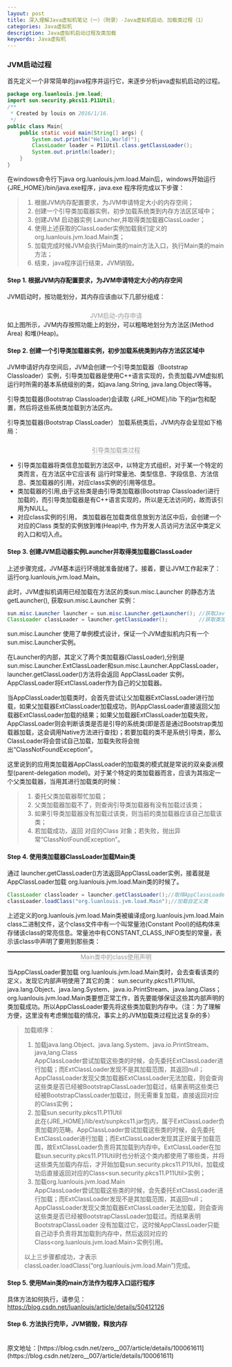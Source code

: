 ```yaml
---
layout: post
title: 深入理解Java虚拟机笔记（一）（附录）-Java虚拟机启动、加载类过程（1）
categories: Java虚拟机
description: Java虚拟机启动过程及类加载
keywords: Java虚拟机
---
```

### JVM启动过程
首先定义一个非常简单的java程序并运行它，来逐步分析java虚拟机启动的过程。

```java
package org.luanlouis.jvm.load;
import sun.security.pkcs11.P11Util;
/**
 * Created by louis on 2016/1/16.
 */
public class Main{
    public static void main(String[] args) {
        System.out.println("Hello,World!");
        ClassLoader loader = P11Util.class.getClassLoader();
        System.out.println(loader);
    }
}
```
在windows命令行下java org.luanlouis.jvm.load.Main后，windows开始运行{JRE_HOME}/bin/java.exe程序，java.exe 程序将完成以下步骤：
>1. 根据JVM内存配置要求，为JVM申请特定大小的内存空间；
>2. 创建一个引导类加载器实例，初步加载系统类到内存方法区区域中；
>3. 创建JVM 启动器实例 Launcher,并取得类加载器ClassLoader；
>4. 使用上述获取的ClassLoader实例加载我们定义的 org.luanlouis.jvm.load.Main类；
>5. 加载完成时候JVM会执行Main类的main方法入口，执行Main类的main方法；
>6. 结束，java程序运行结束，JVM销毁。

#### Step 1. 根据JVM内存配置要求，为JVM申请特定大小的内存空间
JVM启动时，按功能划分，其内存应该由以下几部分组成：
<img style="display: block; margin: 0 auto; margin-top:10px;" src="/images/blog/深入理解Java虚拟机/Java虚拟机启动、加载类过程/JVM启动过程及类加载分析.jpg" alt="" />
<center>
<div style="color:orange; border-bottom: 1px solid #d9d9d9;display: inline-block;color: #999;">JVM启动-内存申请</div>
<br>
</center>
如上图所示，JVM内存按照功能上的划分，可以粗略地划分为方法区(Method Area) 和堆(Heap)。

#### Step 2. 创建一个引导类加载器实例，初步加载系统类到内存方法区区域中
JVM申请好内存空间后，JVM会创建一个引导类加载器（Bootstrap Classloader）实例，引导类加载器是使用C++语言实现的，负责加载JVM虚拟机运行时所需的基本系统级别的类，如java.lang.String, java.lang.Object等等。

引导类加载器(Bootstrap Classloader)会读取 {JRE_HOME}/lib 下的jar包和配置，然后将这些系统类加载到方法区内。

引导类加载器(Bootstrap ClassLoader） 加载系统类后，JVM内存会呈现如下格局：
<img style="display: block; margin: 0 auto; margin-top:10px;" src="/images/blog/深入理解Java虚拟机/Java虚拟机启动、加载类过程/引导类加载类过程.jpg" alt="" />
<center>
<div style="color:orange; border-bottom: 1px solid #d9d9d9;display: inline-block;color: #999;">引导类加载类过程</div>
<br>
</center>

* 引导类加载器将类信息加载到方法区中，以特定方式组织，对于某一个特定的类而言，在方法区中它应该有 运行时常量池、类型信息、字段信息、方法信息、类加载器的引用，对应class实例的引用等信息。
* 类加载器的引用,由于这些类是由引导类加载器(Bootstrap Classloader)进行加载的，而引导类加载器是有C++语言实现的，所以是无法访问的，故而该引用为NULL。
* 对应class实例的引用， 类加载器在加载类信息放到方法区中后，会创建一个对应的Class 类型的实例放到堆(Heap)中, 作为开发人员访问方法区中类定义的入口和切入点。

#### Step 3. 创建JVM启动器实例Launcher并取得类加载器ClassLoader
上述步骤完成，JVM基本运行环境就准备就绪了。接着，要让JVM工作起来了：运行org.luanlouis,jvm.load.Main。

此时，JVM虚拟机调用已经加载在方法区的类sun.misc.Launcher 的静态方法getLauncher(), 获取sun.misc.Launcher 实例：
```java
sun.misc.Launcher launcher = sun.misc.Launcher.getLauncher(); //获取Java启动器
ClassLoader classLoader = launcher.getClassLoader();          //获取类加载器ClassLoader用来加载class到内存来
```
sun.misc.Launcher 使用了单例模式设计，保证一个JVM虚拟机内只有一个sun.misc.Launcher实例。

在Launcher的内部，其定义了两个类加载器(ClassLoader),分别是sun.misc.Launcher.ExtClassLoader和sun.misc.Launcher.AppClassLoader，launcher.getClassLoader()方法将会返回 AppClassLoader 实例，AppClassLoader将ExtClassLoader作为自己的父加载器。

当AppClassLoader加载类时，会首先尝试让父加载器ExtClassLoader进行加载，如果父加载器ExtClassLoader加载成功，则AppClassLoader直接返回父加载器ExtClassLoader加载的结果；如果父加载器ExtClassLoader加载失败，AppClassLoader则会判断该类是否是引导的系统类(即是否是通过Bootstrap类加载器加载，这会调用Native方法进行查找)；若要加载的类不是系统引导类，那么ClassLoader将会尝试自己加载，加载失败将会抛出“ClassNotFoundException”。

这里说到的应用类加载器AppClassLoader的加载类的模式就是常说的双亲委派模型(parent-delegation model)。对于某个特定的类加载器而言，应该为其指定一个父类加载器，当用其进行加载类的时候：
> 1. 委托父类加载器帮忙加载；
> 2. 父类加载器加载不了，则查询引导类加载器有没有加载过该类；
> 3. 如果引导类加载器没有加载过该类，则当前的类加载器应该自己加载该类；
> 4. 若加载成功，返回 对应的Class 对象；若失败，抛出异常“ClassNotFoundException”。

#### Step 4. 使用类加载器ClassLoader加载Main类
通过 launcher.getClassLoader()方法返回AppClassLoader实例，接着就是AppClassLoader加载 org.luanlouis.jvm.load.Main类的时候了。

```java
ClassLoader classloader = launcher.getClassLoader();//取得AppClassLoader类
classLoader.loadClass("org.luanlouis.jvm.load.Main");//加载自定义类
```
上述定义的org.luanlouis.jvm.load.Main类被编译成org.luanlouis.jvm.load.Main class二进制文件，这个class文件中有一个叫常量池(Constant Pool)的结构体来存储该class的常亮信息。常量池中有CONSTANT_CLASS_INFO类型的常量，表示该class中声明了要用到那些类：

<img style="display: block; margin: 0 auto; margin-top:10px;border:1px solid black;" src="/images/blog/深入理解Java虚拟机/Java虚拟机启动、加载类过程/Main类中的class使用声明.jpg" alt="" />
<center>
<div style="color:orange; border-bottom: 1px solid #d9d9d9;display: inline-block;color: #999;">Main类中的class使用声明</div>
<br>
</center>

当AppClassLoader要加载 org.luanlouis.jvm.load.Main类时，会去查看该类的定义，发现它内部声明使用了其它的类： sun.security.pkcs11.P11Util、java.lang.Object、java.lang.System、java.io.PrintStream、java.lang.Class；org.luanlouis.jvm.load.Main类要想正常工作，首先要能够保证这些其内部声明的类加载成功。所以AppClassLoader要先将这些类加载到内存中。（注：为了理解方便，这里没有考虑懒加载的情况，事实上的JVM加载类过程比这复杂的多）
> 加载顺序：
> 
>1. 加载java.lang.Object、java.lang.System、java.io.PrintStream、java,lang.Class<br>
AppClassLoader尝试加载这些类的时候，会先委托ExtClassLoader进行加载；而ExtClassLoader发现不是其加载范围，其返回null；AppClassLoader发现父类加载器ExtClassLoader无法加载，则会查询这些类是否已经被BootstrapClassLoader加载过，结果表明这些类已经被BootstrapClassLoader加载过，则无需重复加载，直接返回对应的Class实例；
>2. 加载sun.security.pkcs11.P11Util<br>
此在{JRE_HOME}/lib/ext/sunpkcs11.jar包内，属于ExtClassLoader负责加载的范畴。AppClassLoader尝试加载这些类的时候，会先委托ExtClassLoader进行加载；而ExtClassLoader发现其正好属于加载范围，故ExtClassLoader负责将其加载到内存中。ExtClassLoader在加载sun.security.pkcs11.P11Util时也分析这个类内都使用了哪些类，并将这些类先加载内存后，才开始加载sun.security.pkcs11.P11Util，加载成功后直接返回对应的Class<sun.security.pkcs11.P11Util>实例；
>3. 加载org.luanlouis.jvm.load.Main<br>
AppClassLoader尝试加载这些类的时候，会先委托ExtClassLoader进行加载；而ExtClassLoader发现不是其加载范围，其返回null；AppClassLoader发现父类加载器ExtClassLoader无法加载，则会查询这些类是否已经被BootstrapClassLoader加载过。而结果表明BootstrapClassLoader 没有加载过它，这时候AppClassLoader只能自己动手负责将其加载到内存中，然后返回对应的Class<org.luanlouis.jvm.load.Main>实例引用。
>
>以上三步骤都成功，才表示classLoader.loadClass(“org.luanlouis.jvm.load.Main”)完成。

#### Step 5. 使用Main类的main方法作为程序入口运行程序
具体方法如何执行，请参见：https://blog.csdn.net/luanlouis/article/details/50412126

#### Step 6. 方法执行完毕，JVM销毁，释放内存
<br>
原文地址：[https://blog.csdn.net/zero__007/article/details/100061611](https://blog.csdn.net/zero__007/article/details/100061611)